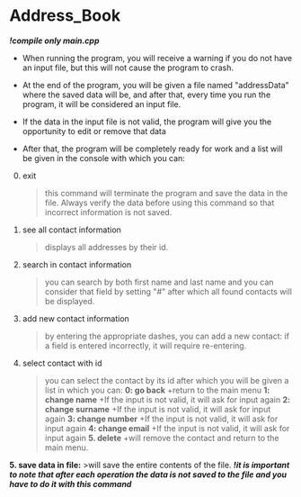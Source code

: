 # Address_Book

***!compile only main.cpp***

+ When running the program, you will receive a warning if you do not have an input file, but this will not cause the program to crash.
  
+ At the end of the program, you will be given a file named "addressData" where the saved data will be,
and after that, every time you run the program, it will be considered an input file.

+ If the data in the input file is not valid, the program will give you the opportunity to edit or remove that data

+ After that, the program will be completely ready for work and a list will be given in the console with which you can:

0. exit
      > this command will terminate the program and save the data in the file. Always verify the 
       data before using this command so that incorrect information is not saved.
      
1. see all contact information
      > displays all addresses by their id.
        
2. search in contact information
      > you can search by both first name and last name and you can consider that field 
      > by setting "#" after which all found contacts will be displayed.
       
3. add new contact information
      > by entering the appropriate dashes, you can add a new contact: if a field is entered incorrectly, it will require re-entering.
    
     
4. select contact with id
      > you can select the contact by its id after which you will be given a list in which you can:
     **0: go back**
            +return to the main menu
     **1: change name**
            +If the input is not valid, it will ask for input again
     **2: change surname**
            +If the input is not valid, it will ask for input again
     **3: change number**
            +If the input is not valid, it will ask for input again
     **4: change email**
            +If the input is not valid, it will ask for input again
     **5. delete**
            +will remove the contact and return to the main menu.

**5. save data in file:**
     >will save the entire contents of the file.
     ***!it is important to note that after each operation the data is not saved to the file and you have to do it with this command***
